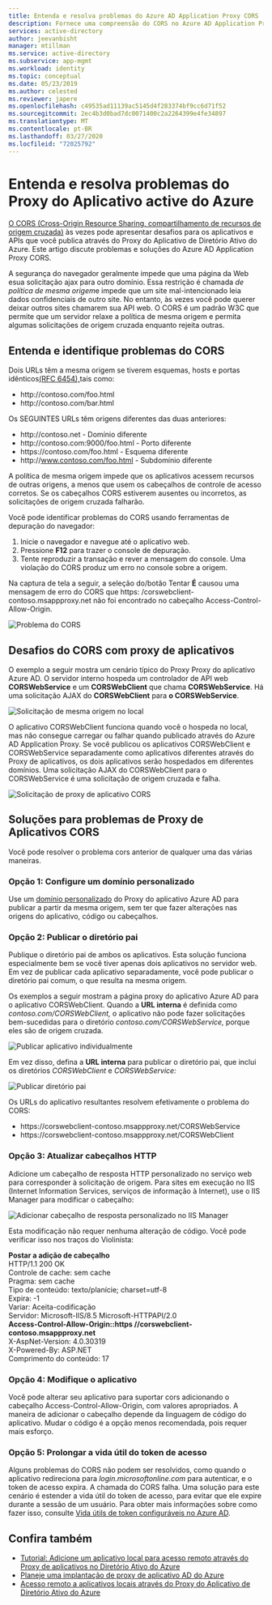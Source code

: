 ```yaml
---
title: Entenda e resolva problemas do Azure AD Application Proxy CORS
description: Fornece uma compreensão do CORS no Azure AD Application Proxy e como identificar e resolver problemas do CORS.
services: active-directory
author: jeevanbisht
manager: mtillman
ms.service: active-directory
ms.subservice: app-mgmt
ms.workload: identity
ms.topic: conceptual
ms.date: 05/23/2019
ms.author: celested
ms.reviewer: japere
ms.openlocfilehash: c49535ad11139ac5145d4f283374bf9cc6d71f52
ms.sourcegitcommit: 2ec4b3d0bad7dc0071400c2a2264399e4fe34897
ms.translationtype: MT
ms.contentlocale: pt-BR
ms.lasthandoff: 03/27/2020
ms.locfileid: "72025792"
---
```

# <a name="understand-and-solve-azure-active-directory-application-proxy-cors-issues"></a>Entenda e resolva problemas do Proxy do Aplicativo active do Azure

[O CORS (Cross-Origin Resource Sharing, compartilhamento de recursos de origem cruzada)](https://www.w3.org/TR/cors/) às vezes pode apresentar desafios para os aplicativos e APIs que você publica através do Proxy do Aplicativo de Diretório Ativo do Azure. Este artigo discute problemas e soluções do Azure AD Application Proxy CORS.

A segurança do navegador geralmente impede que uma página da Web esua solicitação ajax para outro domínio. Essa restrição é chamada *de política de mesma origem*e impede que um site mal-intencionado leia dados confidenciais de outro site. No entanto, às vezes você pode querer deixar outros sites chamarem sua API web. O CORS é um padrão W3C que permite que um servidor relaxe a política de mesma origem e permita algumas solicitações de origem cruzada enquanto rejeita outras.

## <a name="understand-and-identify-cors-issues"></a>Entenda e identifique problemas do CORS

Dois URLs têm a mesma origem se tiverem esquemas, hosts e portas idênticos[(RFC 6454),](https://tools.ietf.org/html/rfc6454)tais como:

-   http:\//contoso.com/foo.html
-   http:\//contoso.com/bar.html

Os SEGUINTES URLs têm origens diferentes das duas anteriores:

-   http:\//contoso.net - Domínio diferente
-   http:\//contoso.com:9000/foo.html - Porto diferente
-   https:\//contoso.com/foo.html - Esquema diferente
-   http:\//www.contoso.com/foo.html - Subdomínio diferente

A política de mesma origem impede que os aplicativos acessem recursos de outras origens, a menos que usem os cabeçalhos de controle de acesso corretos. Se os cabeçalhos CORS estiverem ausentes ou incorretos, as solicitações de origem cruzada falharão. 

Você pode identificar problemas do CORS usando ferramentas de depuração do navegador:

1. Inicie o navegador e navegue até o aplicativo web.
1. Pressione **F12** para trazer o console de depuração.
1. Tente reproduzir a transação e rever a mensagem do console. Uma violação do CORS produz um erro no console sobre a origem.

Na captura de tela a seguir, a seleção do\/botão Tentar **É** causou uma mensagem de erro do CORS que https: /corswebclient-contoso.msappproxy.net não foi encontrado no cabeçalho Access-Control-Allow-Origin.

![Problema do CORS](./media/application-proxy-understand-cors-issues/image3.png)

## <a name="cors-challenges-with-application-proxy"></a>Desafios do CORS com proxy de aplicativos

O exemplo a seguir mostra um cenário típico do Proxy Proxy do aplicativo Azure AD. O servidor interno hospeda um controlador de API web **CORSWebService** e um **CORSWebClient** que chama **CORSWebService**. Há uma solicitação AJAX do **CORSWebClient** para **o CORSWebService**.

![Solicitação de mesma origem no local](./media/application-proxy-understand-cors-issues/image1.png)

O aplicativo CORSWebClient funciona quando você o hospeda no local, mas não consegue carregar ou falhar quando publicado através do Azure AD Application Proxy. Se você publicou os aplicativos CORSWebClient e CORSWebService separadamente como aplicativos diferentes através do Proxy de aplicativos, os dois aplicativos serão hospedados em diferentes domínios. Uma solicitação AJAX do CORSWebClient para o CORSWebService é uma solicitação de origem cruzada e falha.

![Solicitação de proxy de aplicativo CORS](./media/application-proxy-understand-cors-issues/image2.png)

## <a name="solutions-for-application-proxy-cors-issues"></a>Soluções para problemas de Proxy de Aplicativos CORS

Você pode resolver o problema cors anterior de qualquer uma das várias maneiras.

### <a name="option-1-set-up-a-custom-domain"></a>Opção 1: Configure um domínio personalizado

Use um [domínio personalizado](https://docs.microsoft.com/azure/active-directory/active-directory-application-proxy-custom-domains) do Proxy do aplicativo Azure AD para publicar a partir da mesma origem, sem ter que fazer alterações nas origens do aplicativo, código ou cabeçalhos. 

### <a name="option-2-publish-the-parent-directory"></a>Opção 2: Publicar o diretório pai

Publique o diretório pai de ambos os aplicativos. Esta solução funciona especialmente bem se você tiver apenas dois aplicativos no servidor web. Em vez de publicar cada aplicativo separadamente, você pode publicar o diretório pai comum, o que resulta na mesma origem.

Os exemplos a seguir mostram a página proxy do aplicativo Azure AD para o aplicativo CORSWebClient.  Quando a **URL interna** é definida como *contoso.com/CORSWebClient,* o aplicativo não pode fazer solicitações bem-sucedidas para o diretório *contoso.com/CORSWebService,* porque eles são de origem cruzada. 

![Publicar aplicativo individualmente](./media/application-proxy-understand-cors-issues/image4.png)

Em vez disso, defina a **URL interna** para publicar o diretório pai, que inclui os diretórios *CORSWebClient* e *CORSWebService:*

![Publicar diretório pai](./media/application-proxy-understand-cors-issues/image5.png)

Os URLs do aplicativo resultantes resolvem efetivamente o problema do CORS:

- https:\//corswebclient-contoso.msappproxy.net/CORSWebService
- https:\//corswebclient-contoso.msappproxy.net/CORSWebClient

### <a name="option-3-update-http-headers"></a>Opção 3: Atualizar cabeçalhos HTTP

Adicione um cabeçalho de resposta HTTP personalizado no serviço web para corresponder à solicitação de origem. Para sites em execução no IIS (Internet Information Services, serviços de informação à Internet), use o IIS Manager para modificar o cabeçalho:

![Adicionar cabeçalho de resposta personalizado no IIS Manager](./media/application-proxy-understand-cors-issues/image6.png)

Esta modificação não requer nenhuma alteração de código. Você pode verificar isso nos traços do Violinista:

**Postar a adição de cabeçalho**\
HTTP/1.1 200 OK\
Controle de cache: sem cache\
Pragma: sem cache\
Tipo de conteúdo: texto/planície; charset=utf-8\
Expira: -1\
Variar: Aceita-codificação\
Servidor: Microsoft-IIS/8.5 Microsoft-HTTPAPI/2.0\
**Access-Control-Allow-Origin:\:https //corswebclient-contoso.msappproxy.net**\
X-AspNet-Version: 4.0.30319\
X-Powered-By: ASP.NET\
Comprimento do conteúdo: 17

### <a name="option-4-modify-the-app"></a>Opção 4: Modifique o aplicativo

Você pode alterar seu aplicativo para suportar cors adicionando o cabeçalho Access-Control-Allow-Origin, com valores apropriados. A maneira de adicionar o cabeçalho depende da linguagem de código do aplicativo. Mudar o código é a opção menos recomendada, pois requer mais esforço.

### <a name="option-5-extend-the-lifetime-of-the-access-token"></a>Opção 5: Prolongar a vida útil do token de acesso

Alguns problemas do CORS não podem ser resolvidos, como quando o aplicativo redireciona para *login.microsoftonline.com* para autenticar, e o token de acesso expira. A chamada do CORS falha. Uma solução para este cenário é estender a vida útil do token de acesso, para evitar que ele expire durante a sessão de um usuário. Para obter mais informações sobre como fazer isso, consulte [Vida útils de token configuráveis no Azure AD](../develop/active-directory-configurable-token-lifetimes.md).

## <a name="see-also"></a>Confira também
- [Tutorial: Adicione um aplicativo local para acesso remoto através do Proxy de aplicativos no Diretório Ativo do Azure](application-proxy-add-on-premises-application.md) 
- [Planeje uma implantação de proxy de aplicativo AD do Azure](application-proxy-deployment-plan.md) 
- [Acesso remoto a aplicativos locais através do Proxy do Aplicativo de Diretório Ativo do Azure](application-proxy.md) 
